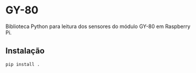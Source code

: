 # GY-80

Biblioteca Python para leitura dos sensores do módulo GY-80 em Raspberry Pi.

## Instalação

```bash
pip install .
